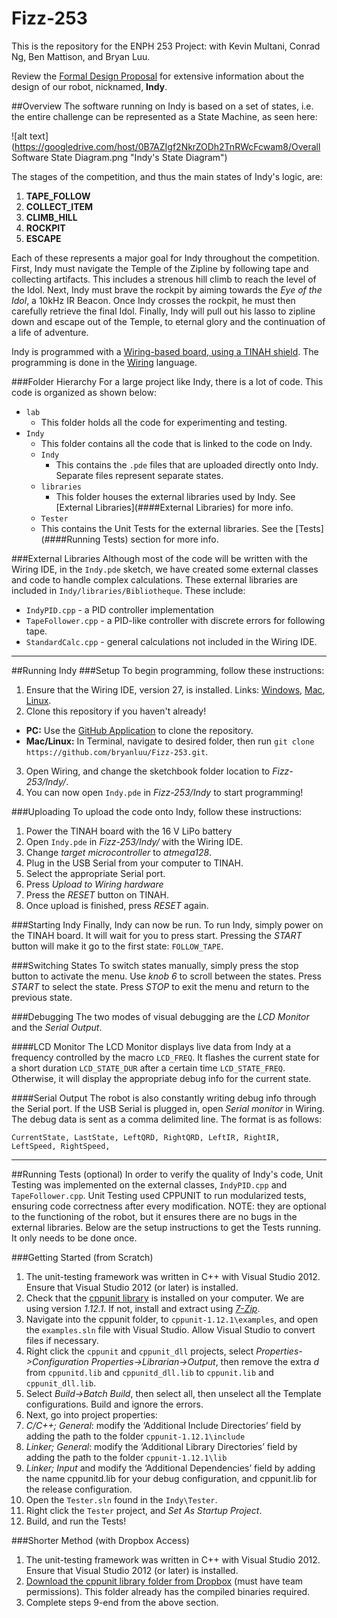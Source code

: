 Fizz-253
========

This is the repository for the ENPH 253 Project: with Kevin Multani, Conrad Ng, Ben Mattison, and Bryan Luu.

Review the [Formal Design Proposal](https://docs.google.com/document/d/1q06k26zPwGevnf89LMePSkt6SWfdHpj5Fj2V4FfkRks/edit?usp=sharing) for extensive information about the design of our robot, nicknamed, **Indy**.

##Overview
The software running on Indy is based on a set of states, i.e. the entire challenge can be represented as a State Machine, as seen here:

![alt text](https://googledrive.com/host/0B7AZIgf2NkrZODh2TnRWcFcwam8/Overall Software State Diagram.png "Indy's State Diagram")

The stages of the competition, and thus the main states of Indy's logic, are:

1. **TAPE_FOLLOW**
2. **COLLECT_ITEM**
3. **CLIMB_HILL**
4. **ROCKPIT**
5. **ESCAPE**

Each of these represents a major goal for Indy throughout the competition. First, Indy must navigate the Temple of the Zipline by following tape and collecting artifacts. This includes a strenous hill climb to reach the level of the Idol. Next, Indy must brave the rockpit by aiming towards the *Eye of the Idol*, a 10kHz IR Beacon. Once Indy crosses the rockpit, he must then carefully retrieve the final Idol. Finally, Indy will pull out his lasso to zipline down and escape out of the Temple, to eternal glory and the continuation of a life of adventure.

Indy is programmed with a [Wiring-based board, using a TINAH shield](http://projectlab.engphys.ubc.ca/enph253/tinah/#what-is-tinah). The programming is done in the [Wiring](http://wiring.org.co/) language.

###Folder Hierarchy
For a large project like Indy, there is a lot of code. This code is organized as shown below:
- `lab`
  * This folder holds all the code for experimenting and testing.
- `Indy`
  * This folder contains all the code that is linked to the code on Indy.
  * `Indy`
    * This contains the `.pde` files that are uploaded directly onto Indy. Separate files represent separate states.
  * `libraries`
    * This folder houses the external libraries used by Indy. See [External Libraries](####External Libraries) for more info.
  * `Tester`
  *   This contains the Unit Tests for the external libraries. See the [Tests](####Running Tests) section for more info.

###External Libraries
Although most of the code will be written with the Wiring IDE, in the `Indy.pde` sketch, we have created some external classes and code to handle complex calculations. These external libraries are included in `Indy/libraries/Bibliotheque`. These include:
- `IndyPID.cpp` - a PID controller implementation
- `TapeFollower.cpp` - a PID-like controller with discrete errors for following tape.
- `StandardCalc.cpp` - general calculations not included in the Wiring IDE.

- - -
##Running Indy
###Setup
To begin programming, follow these instructions:
1. Ensure that the Wiring IDE, version 27, is installed. Links: [Windows](http://wiring.org.co/download/wiring-0027.zip), [Mac](http://wiring.org.co/download/wiring-0027.dmg), [Linux](http://wiring.org.co/download/wiring-0027.tgz).
2. Clone this repository if you haven't already!
  * **PC:** Use the [GitHub Application](https://windows.github.com/) to clone the repository.
  * **Mac/Linux:** In Terminal, navigate to desired folder, then run `git clone https://github.com/bryanluu/Fizz-253.git`.
3. Open Wiring, and change the sketchbook folder location to *Fizz-253/Indy/*.
4. You can now open `Indy.pde` in *Fizz-253/Indy* to start programming!

###Uploading
To upload the code onto Indy, follow these instructions:
1. Power the TINAH board with the 16 V LiPo battery
2. Open `Indy.pde` in *Fizz-253/Indy/* with the Wiring IDE.
3. Change *target microcontroller* to *atmega128*.
4. Plug in the USB Serial from your computer to TINAH.
5. Select the appropriate Serial port.
6. Press *Upload to Wiring hardware*
7. Press the *RESET* button on TINAH.
8. Once upload is finished, press *RESET* again.

###Starting Indy
Finally, Indy can now be run. To run Indy, simply power on the TINAH board. It will wait for you to press start. Pressing the *START* button will make it go to the first state: `FOLLOW_TAPE`. 

###Switching States
To switch states manually, simply press the stop button to activate the menu. Use *knob 6* to scroll between the states. Press *START* to select the state. Press *STOP* to exit the menu and return to the previous state.

###Debugging
The two modes of visual debugging are the *LCD Monitor* and the *Serial Output*.

####LCD Monitor
The LCD Monitor displays live data from Indy at a frequency controlled by the macro `LCD_FREQ`. It flashes the current state for a short duration `LCD_STATE_DUR` after a certain time `LCD_STATE_FREQ`. Otherwise, it will display the appropriate debug info for the current state.

####Serial Output
The robot is also constantly writing debug info through the Serial port. If the USB Serial is plugged in, open *Serial monitor* in Wiring. The debug data is sent as a comma delimited line. The format is as follows:

```
CurrentState, LastState, LeftQRD, RightQRD, LeftIR, RightIR, LeftSpeed, RightSpeed,
```

- - -
##Running Tests (optional)
In order to verify the quality of Indy's code, Unit Testing was implemented on the external classes, `IndyPID.cpp` and `TapeFollower.cpp`. Unit Testing used CPPUNIT to run modularized tests, ensuring code correctness after every modification. NOTE: they are optional to the functioning of the robot, but it ensures there are no bugs in the external libraries. Below are the setup instructions to get the Tests running. It only needs to be done once.

###Getting Started (from Scratch)
1. The unit-testing framework was written in C++ with Visual Studio 2012. Ensure that Visual Studio 2012 (or later) is installed.
2. Check that the [cppunit library](http://sourceforge.net/projects/cppunit/files/cppunit/1.12.1/) is installed on your computer. We are using version *1.12.1*. If not, install and extract using [*7-Zip*]().
3. Navigate into the cppunit folder, to `cppunit-1.12.1\examples`, and open the `examples.sln` file with Visual Studio. Allow Visual Studio to convert files if necessary.
4. Right click the `cppunit` and `cppunit_dll` projects, select *Properties->Configuration Properties->Librarian->Output*, then remove the extra *d* from `cppunitd.lib` and `cppunitd_dll.lib` to `cppunit.lib` and `cppunit_dll.lib`. 
5. Select *Build->Batch Build*, then select all, then unselect all the Template configurations. Build and ignore the errors.
6. Next, go into project properties:
  1. *C/C++; General*: modify the ‘Additional Include Directories’ field by adding the path to the folder `cppunit-1.12.1\include`
  2. *Linker; General*: modify the ‘Additional Library Directories’ field by adding the path to the folder `cppunit-1.12.1\lib`
  3. *Linker; Input* and modify the ‘Additional Dependencies’ field by adding the name cppunitd.lib for your debug configuration, and cppunit.lib for the release configuration.
7. Open the `Tester.sln` found in the `Indy\Tester`.
8. Right click the `Tester` project, and *Set As Startup Project*.
9. Build, and run the Tests!

###Shorter Method (with Dropbox Access)
1. The unit-testing framework was written in C++ with Visual Studio 2012. Ensure that Visual Studio 2012 (or later) is installed.
2. [Download the cppunit library folder from Dropbox](https://www.dropbox.com/sh/sh66g9szxt1dg9a/AAB4zyQSjM2bCYX7pi2xoBpYa) (must have team permissions). This folder already has the compiled binaries required.
3. Complete steps 9-end from the above section.
